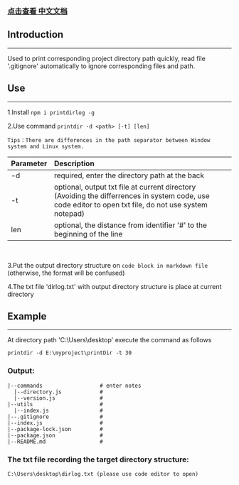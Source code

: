 ### [点击查看 中文文档](https://github.com/Maikscau/printdirlog/blob/master/README_Chinese.md)

## Introduction
***
Used to print corresponding project directory path quickly, read file '.gitignore' automatically to ignore corresponding files and path.

## Use
***
1.Install `npm i printdirlog -g`

2.Use command `printdir -d <path> [-t] [len]`

    Tips：There are differences in the path separator between Window system and Linux system.

| Parameter | Description |
| :-------- | :--------|
| -d  | required, enter the directory path at the back |
| -t  | optional, output txt file at current directory (Avoiding the differrences in system code, use code editor to open txt file, do not use system notepad) |
| len | optional, the distance from identifier '#' to the beginning of the line |
<br/>

3.Put the output directory structure on `code block in markdown file` (otherwise, the format will be confused)

4.The txt file 'dirlog.txt' with output directory structure is place at current directory

## Example
***
At directory path 'C:\Users\desktop' execute the command as follows

`printdir -d E:\myproject\printDir -t 30`


### Output:

```
|--commands                  # enter notes
  |--directory.js            #
  |--version.js              #
|--utils                     #
  |--index.js                #
|--.gitignore                #
|--index.js                  #
|--package-lock.json         #
|--package.json              #
|--README.md                 #
```

### The txt file recording the target directory structure:

    C:\Users\desktop\dirlog.txt (please use code editor to open)

